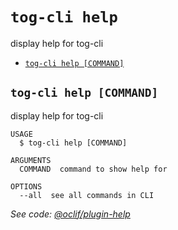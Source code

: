 `tog-cli help`
==============

display help for tog-cli

* [`tog-cli help [COMMAND]`](#tog-cli-help-command)

## `tog-cli help [COMMAND]`

display help for tog-cli

```
USAGE
  $ tog-cli help [COMMAND]

ARGUMENTS
  COMMAND  command to show help for

OPTIONS
  --all  see all commands in CLI
```

_See code: [@oclif/plugin-help](https://github.com/oclif/plugin-help/blob/v3.2.0/src\commands\help.ts)_
